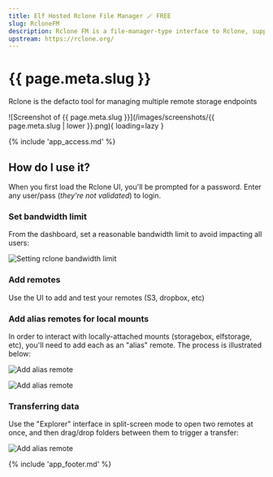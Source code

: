 ```yaml
---
title: Elf Hosted Rclone File Manager 🪄 FREE
slug: RcloneFM
description: Rclone FM is a file-manager-type interface to Rclone, supporting queued transfers
upstream: https://rclone.org/
---
```


# {{ page.meta.slug }}

Rclone is the defacto tool for managing multiple remote storage endpoints

![Screenshot of {{ page.meta.slug }}](/images/screenshots/{{ page.meta.slug | lower }}.png){ loading=lazy }

{% include 'app_access.md' %}

## How do I use it?

When you first load the Rclone UI, you'll be prompted for a password. Enter any user/pass (*they're not validated*) to login.

### Set bandwidth limit

From the dashboard, set a reasonable bandwidth limit to avoid impacting all users:

![Setting rclone bandwidth limit](/images/rclone-bandwidth.png)

### Add remotes

Use the UI to add and test your remotes (S3, dropbox, etc)

### Add alias remotes for local mounts

In order to interact with locally-attached mounts (storagebox, elfstorage, etc), you'll need to add each as an "alias" remote. The process is illustrated below:

![Add alias remote](/images/rclone-add-remote-1.png)

![Add alias remote](/images/rclone-add-remote-2.png)

### Transferring data

Use the "Explorer" interface in split-screen mode to open two remotes at once, and then drag/drop folders between them to trigger a transfer:

![Add alias remote](/images/rclone-add-remote-3.png)

{% include 'app_footer.md' %}